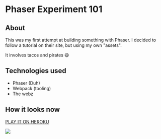 # Phaser Experiment 101

## About

This was my first attempt at building something with Phaser. I decided to follow a tutorial on their site, but using my own "assets".

It involves tacos and pirates 😄

## Technologies used

- Phaser (Duh)
- Webpack (tooling)
- The webz

## How it looks now

[PLAY IT ON HEROKU](https://guarded-tundra-62665.herokuapp.com/)

![](https://s3-us-west-2.amazonaws.com/ga.graphics/screenshot.png)
